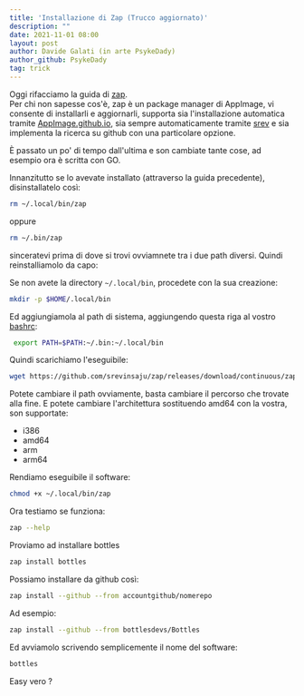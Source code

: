 ```yaml
---
title: 'Installazione di Zap (Trucco aggiornato)'
description: ""
date: 2021-11-01 08:00
layout: post
author: Davide Galati (in arte PsykeDady)
author_github: PsykeDady
tag: trick
---
```


Oggi rifacciamo la guida di [zap](https://feed.linuxpeople.org/posts/installare-zap/).   
Per chi non sapesse cos'è, zap è un package manager di AppImage, vi consente di installarli e aggiornarli, supporta sia l'installazione automatica tramite [AppImage.github.io](https://appimage.github.io), sia sempre automaticamente tramite [srev](https://g.srev.in/get-appimage/) e sia implementa la ricerca su github con una particolare opzione. 

È passato un po' di tempo dall'ultima e son cambiate tante cose, ad esempio ora è scritta con GO. 

Innanzitutto se lo avevate installato (attraverso la guida precedente), disinstallatelo così: 
```bash
rm ~/.local/bin/zap
```

oppure 

```bash
rm ~/.bin/zap
```

sinceratevi prima di dove si trovi ovviamnete tra i due path diversi.
Quindi reinstalliamolo da capo: 

Se non avete la directory `~/.local/bin`, procedete con la sua creazione: 
```bash
mkdir -p $HOME/.local/bin
```

Ed aggiungiamola al path di sistema, aggiungendo questa riga al vostro [bashrc](https://feed.linuxpeople.org/posts/bashrc-zshrc-fishconfig/): 
```bash
 export PATH=$PATH:~/.bin:~/.local/bin
```

Quindi scarichiamo l'eseguibile: 
```bash
wget https://github.com/srevinsaju/zap/releases/download/continuous/zap-amd64 -O ~/.local/bin/zap
```

Potete cambiare il path ovviamente, basta cambiare il percorso che trovate alla fine.  E potete cambiare l'architettura sostituendo amd64 con la vostra, son supportate:  
- i386
- amd64
- arm 
- arm64


Rendiamo eseguibile il software: 
```bash
chmod +x ~/.local/bin/zap
```

Ora testiamo se funziona: 
```bash
zap --help
```

Proviamo ad installare bottles
```bash
zap install bottles
```

Possiamo installare da github così:
```bash
zap install --github --from accountgithub/nomerepo
```

Ad esempio:
```bash
zap install --github --from bottlesdevs/Bottles
```

Ed avviamolo scrivendo semplicemente il nome del software: 
```bash
bottles
```

Easy vero ? 

 

